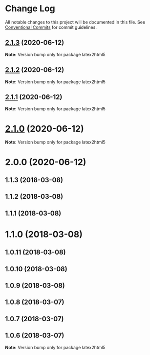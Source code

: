 # Change Log

All notable changes to this project will be documented in this file.
See [Conventional Commits](https://conventionalcommits.org) for commit guidelines.

## [2.1.3](https://github.com/pyramation/latex2js/compare/latex2html5@2.1.2...latex2html5@2.1.3) (2020-06-12)

**Note:** Version bump only for package latex2html5





## [2.1.2](https://github.com/pyramation/latex2js/compare/latex2html5@2.1.1...latex2html5@2.1.2) (2020-06-12)

**Note:** Version bump only for package latex2html5





## [2.1.1](https://github.com/pyramation/latex2js/compare/latex2html5@2.1.0...latex2html5@2.1.1) (2020-06-12)

**Note:** Version bump only for package latex2html5





# [2.1.0](https://github.com/pyramation/latex2js/compare/latex2html5@2.0.0...latex2html5@2.1.0) (2020-06-12)

**Note:** Version bump only for package latex2html5





# 2.0.0 (2020-06-12)



## 1.1.3 (2018-03-08)



## 1.1.2 (2018-03-08)



## 1.1.1 (2018-03-08)



# 1.1.0 (2018-03-08)



## 1.0.11 (2018-03-08)



## 1.0.10 (2018-03-08)



## 1.0.9 (2018-03-08)



## 1.0.8 (2018-03-07)



## 1.0.7 (2018-03-07)



## 1.0.6 (2018-03-07)

**Note:** Version bump only for package latex2html5
